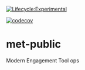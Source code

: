 [![Lifecycle:Experimental](https://img.shields.io/badge/Lifecycle-Experimental-339999)](https://github.com/bcgov/repomountie/blob/master/doc/lifecycle-badges.md)

[![codecov](https://codecov.io/gh/bcgov/met-public/branch/main/graph/badge.svg?token=E1JXYU701O)](https://codecov.io/gh/bcgov/met-public)

# met-public
Modern Engagement Tool ops
